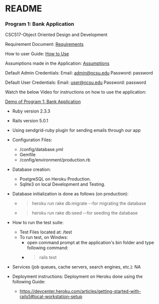 # README

### Program 1: Bank Application

CSC517-Object Oriented Design and Development

Requirement Document: [Requirements](https://github.ncsu.edu/kebrey/CSC517-BankApp/wiki/Requirements)

How to user Guide: [How to Use](https://github.ncsu.edu/kebrey/CSC517-BankApp/wiki/How-to-Use-our-Application)

Assumptions made in the Application: [Assumptions](https://github.ncsu.edu/kebrey/CSC517-BankApp/wiki/Assumptions)

Default Admin Credentials:
Email: admin@ncsu.edu
Password: password

Default User Credentials:
Email: user@ncsu.edu
Password: password

Watch the below Video for instructions on how to use the application:

[Demo of Program 1: Bank Application](https://youtu.be/R8wiwcZe0dQ "Demo of Program 1: Bank Application")


* Ruby version 2.3.3
* Rails version 5.0.1
* Using sendgrid-ruby plugin for sending emails through our app

* Configuration Files:
  *   /config/database.yml
  *   Gemfile
  *   /config/environment/production.rb

* Database creation: 
  *   PostgreSQL on Heroku Production.
  *   Sqlite3 on local Development and Testing.

* Database initialization is done as follows (on production):
  *   > heroku run rake db:migrate --for migrating the database
  *   > heroku run rake db:seed --for seeding the database

* How to run the test suite:
  *   Test Files located at: /test
  *   To run test, on Windws:
      * open command prompt at the application's bin folder and type following command:
      *    > rails test

* Services (job queues, cache servers, search engines, etc.): NA

* Deployment instructions: Deployment on Heroku done using the following Guide:
  *   https://devcenter.heroku.com/articles/getting-started-with-rails5#local-workstation-setup
